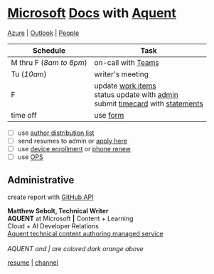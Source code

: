 # [Microsoft](http://www.microsoft.com) [Docs](https://review.docs.microsoft.com/help/?branch=master) with [Aquent](https://my.aquent.com/mat/myaquent?PROC=AWUIDrawMatLogin)

[Azure](https://ms.portal.azure.com/#home) | [Outlook](https://outlook.office.com/mail/inbox) | [People](https://repos.opensource.microsoft.com/people?q=)

|Schedule|Task|
|-|-|
|M thru F (*8am to 6pm*)|on-call with [Teams](https://teams.microsoft.com/_#/my/file-recent)|
|Tu (*10am*)|writer's meeting|
|F|update [work items](https://mseng.visualstudio.com/TechnicalContent/_workitems/assignedtome/)<br/>status update with [admin](https://microsoft.sharepoint.com/teams/APEX_Aquent/SitePages/Content%20Development%20Service.aspx)<br/>submit [timecard](https://aquentstudios.robohead.com/login.do#) with [statements](https://online.adp.com/ipay/login.html) |
|time off|use [form](https://docs.google.com/forms/d/e/1FAIpQLSc9AzC1gU1vnGiZYnYE40EAabMVR6AEc8Ell7yQYtTnBE9aPw/viewform)|

- [ ] use [author distribution list](apexauth-int@microsoft.com)
- [ ] send resumes to admin or [apply here](https://my.aquent.com/mat/myaquent?PROC=AWUIDrawJobDesc&postingId=155866)
- [ ] use [device enrollment](https://portal.manage-beta.microsoft.com/devices) or [phone renew](https://phoneregistration.microsoft.com/)
- [ ] use [OPS](https://ops.microsoft.com/#/)

## Administrative

create report with [GitHub API](https://github.com/msebolt/msebolt.github.io/tree/master/samples/github)

**Matthew Sebolt, Technical Writer**<br/>
**AQUENT** at Microsoft **|** Content + Learning<br/>
Cloud + AI Developer Relations<br/>
[Aquent technical content authoring managed service](https://nam06.safelinks.protection.outlook.com/?url=https%3A%2F%2Freview.docs.microsoft.com%2Fen-us%2Fhelp%2Fcontribute%2Fvendor-team-authoring-engagement%3Fbranch%3Dmaster&data=02%7C01%7Cv-masebo%40microsoft.com%7C88251647e938437a86a208d71c47ceca%7C72f988bf86f141af91ab2d7cd011db47%7C1%7C0%7C637008967045334656&sdata=HLxIh8BtZC93qXtcpGusGLW0UKl1fJN5FIjeqXL4BDk%3D&reserved=0)<br/><br/>
*AQUENT and | are colored dark orange above*

[resume](https://www.linkedin.com/in/msebolt/) | [channel](https://www.youtube.com/channel/UCn0RBSl4jMARPAhIHELZIAQ)
